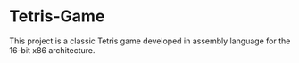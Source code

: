 # Tetris-Game
This project is a classic Tetris game developed in assembly language for the 16-bit x86 architecture.
